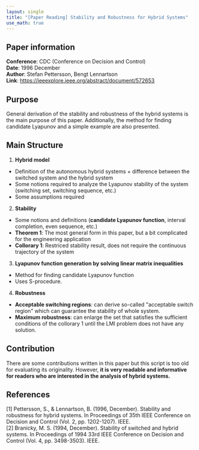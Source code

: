 ```yaml
---
layout: single
title: "[Paper Reading] Stability and Robustness for Hybrid Systems"
use_math: true
---
```


## Paper information
**Conference**: CDC (Conference on Decision and Control) <br>
**Date**: 1996 December <br>
**Author**: Stefan Pettersson, Bengt Lennartson <br>
 **Link**: <https://ieeexplore.ieee.org/abstract/document/572653> <br>

## Purpose
General derivation of the stability and robustness of the hybrid systems is the main purpose of this paper. Additionally, the method for finding candidate Lyapunov and a simple example are also presented.

## Main Structure
1. **Hybrid model**
* Definition of the autonomous hybrid systems + difference between the switched system and the hybrid system
* Some notions required to analyze the Lyapunov stability of the system (switching set, switching sequence, etc.)
* Some assumptions required
2. **Stability**
* Some notions and definitions (**candidate Lyapunov function**, interval completion, even sequence, etc.)
* **Theorem 1**: The most general form in this paper, but a bit complicated for the engineering application
* **Collorary 1**: Restriced stability result, does not require the continuous trajectory of the system
3. **Lyapunov function generation by solving linear matrix inequalities**
* Method for finding candidate Lyapunov function
* Uses S-procedure.
4. **Robustness**
* **Acceptable switching regions**: can derive so-called "acceptable switch region" which can guarantee the stability of whole system.
* **Maximum robustness**: can enlarge the set that satisfies the sufficient conditions of the collorary 1 until the LMI problem does not have any solution.

## Contribution
There are some contributions written in this paper but this script is too old for evaluating its originality. However, **it is very readable and informative for readers who are interested in the analysis of hybrid systems.**

## References
[1] Pettersson, S., & Lennartson, B. (1996, December). Stability and robustness for hybrid systems. In Proceedings of 35th IEEE Conference on Decision and Control (Vol. 2, pp. 1202-1207). IEEE. <br>
[2] Branicky, M. S. (1994, December). Stability of switched and hybrid systems. In Proceedings of 1994 33rd IEEE Conference on Decision and Control (Vol. 4, pp. 3498-3503). IEEE. <br>
